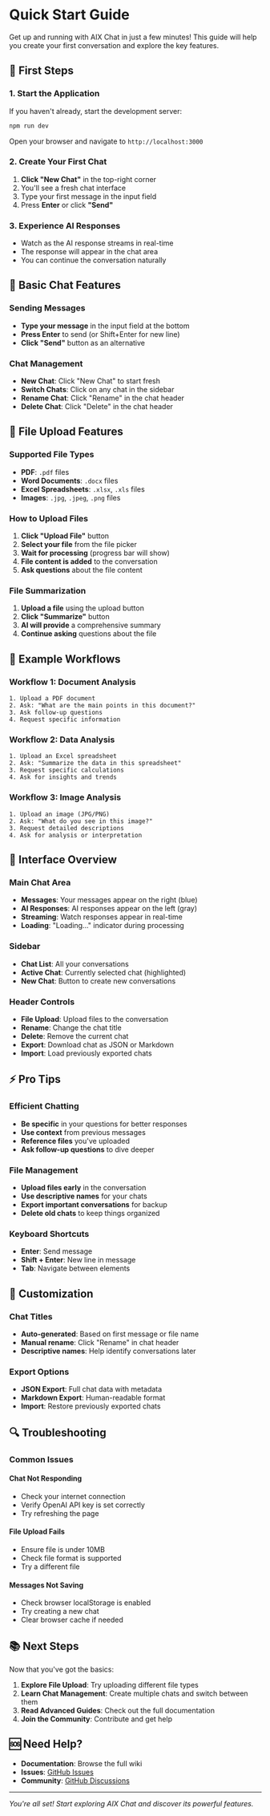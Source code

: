 # Quick Start Guide

Get up and running with AIX Chat in just a few minutes! This guide will help you create your first conversation and explore the key features.

## 🚀 First Steps

### 1. Start the Application

If you haven't already, start the development server:

```bash
npm run dev
```

Open your browser and navigate to `http://localhost:3000`

### 2. Create Your First Chat

1. **Click "New Chat"** in the top-right corner
2. You'll see a fresh chat interface
3. Type your first message in the input field
4. Press **Enter** or click **"Send"**

### 3. Experience AI Responses

- Watch as the AI response streams in real-time
- The response will appear in the chat area
- You can continue the conversation naturally

## 💬 Basic Chat Features

### Sending Messages
- **Type your message** in the input field at the bottom
- **Press Enter** to send (or Shift+Enter for new line)
- **Click "Send"** button as an alternative

### Chat Management
- **New Chat**: Click "New Chat" to start fresh
- **Switch Chats**: Click on any chat in the sidebar
- **Rename Chat**: Click "Rename" in the chat header
- **Delete Chat**: Click "Delete" in the chat header

## 📁 File Upload Features

### Supported File Types
- **PDF**: `.pdf` files
- **Word Documents**: `.docx` files  
- **Excel Spreadsheets**: `.xlsx`, `.xls` files
- **Images**: `.jpg`, `.jpeg`, `.png` files

### How to Upload Files

1. **Click "Upload File"** button
2. **Select your file** from the file picker
3. **Wait for processing** (progress bar will show)
4. **File content is added** to the conversation
5. **Ask questions** about the file content

### File Summarization

1. **Upload a file** using the upload button
2. **Click "Summarize"** button
3. **AI will provide** a comprehensive summary
4. **Continue asking** questions about the file

## 🎯 Example Workflows

### Workflow 1: Document Analysis
```
1. Upload a PDF document
2. Ask: "What are the main points in this document?"
3. Ask follow-up questions
4. Request specific information
```

### Workflow 2: Data Analysis
```
1. Upload an Excel spreadsheet
2. Ask: "Summarize the data in this spreadsheet"
3. Request specific calculations
4. Ask for insights and trends
```

### Workflow 3: Image Analysis
```
1. Upload an image (JPG/PNG)
2. Ask: "What do you see in this image?"
3. Request detailed descriptions
4. Ask for analysis or interpretation
```

## 🔧 Interface Overview

### Main Chat Area
- **Messages**: Your messages appear on the right (blue)
- **AI Responses**: AI responses appear on the left (gray)
- **Streaming**: Watch responses appear in real-time
- **Loading**: "Loading..." indicator during processing

### Sidebar
- **Chat List**: All your conversations
- **Active Chat**: Currently selected chat (highlighted)
- **New Chat**: Button to create new conversations

### Header Controls
- **File Upload**: Upload files to the conversation
- **Rename**: Change the chat title
- **Delete**: Remove the current chat
- **Export**: Download chat as JSON or Markdown
- **Import**: Load previously exported chats

## ⚡ Pro Tips

### Efficient Chatting
- **Be specific** in your questions for better responses
- **Use context** from previous messages
- **Reference files** you've uploaded
- **Ask follow-up questions** to dive deeper

### File Management
- **Upload files early** in the conversation
- **Use descriptive names** for your chats
- **Export important conversations** for backup
- **Delete old chats** to keep things organized

### Keyboard Shortcuts
- **Enter**: Send message
- **Shift + Enter**: New line in message
- **Tab**: Navigate between elements

## 🎨 Customization

### Chat Titles
- **Auto-generated**: Based on first message or file name
- **Manual rename**: Click "Rename" in chat header
- **Descriptive names**: Help identify conversations later

### Export Options
- **JSON Export**: Full chat data with metadata
- **Markdown Export**: Human-readable format
- **Import**: Restore previously exported chats

## 🔍 Troubleshooting

### Common Issues

#### Chat Not Responding
- Check your internet connection
- Verify OpenAI API key is set correctly
- Try refreshing the page

#### File Upload Fails
- Ensure file is under 10MB
- Check file format is supported
- Try a different file

#### Messages Not Saving
- Check browser localStorage is enabled
- Try creating a new chat
- Clear browser cache if needed

## 📚 Next Steps

Now that you've got the basics:

1. **Explore File Upload**: Try uploading different file types
2. **Learn Chat Management**: Create multiple chats and switch between them
3. **Read Advanced Guides**: Check out the full documentation
4. **Join the Community**: Contribute and get help

## 🆘 Need Help?

- **Documentation**: Browse the full wiki
- **Issues**: [GitHub Issues](https://github.com/your-repo/issues)
- **Community**: [GitHub Discussions](https://github.com/your-repo/discussions)

---

*You're all set! Start exploring AIX Chat and discover its powerful features.*
